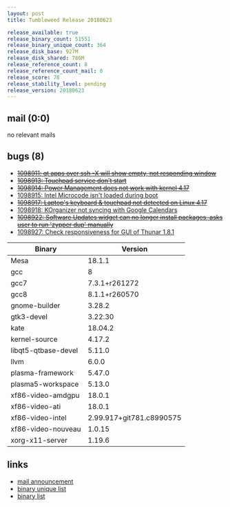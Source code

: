 ```yaml
---
layout: post
title: Tumbleweed Release 20180623

release_available: true
release_binary_count: 51551
release_binary_unique_count: 364
release_disk_base: 927M
release_disk_shared: 786M
release_reference_count: 8
release_reference_count_mail: 0
release_score: 78
release_stability_level: pending
release_version: 20180623
---
```


## mail (0:0)

no relevant mails

## bugs (8)

<!--more-->

- ~~[1098911: qt apps over ssh -X will show empty, not responding window](https://bugzilla.opensuse.org/show_bug.cgi?id=1098911)~~
- ~~[1098913: Touchpad service don't start](https://bugzilla.opensuse.org/show_bug.cgi?id=1098913)~~
- ~~[1098914: Power Management does not work with kernel 4.17](https://bugzilla.opensuse.org/show_bug.cgi?id=1098914)~~
- [1098915: Intel Microcode isn't loaded during boot](https://bugzilla.opensuse.org/show_bug.cgi?id=1098915)
- ~~[1098917: Laptop's keyboard & touchpad not detected on Linux 4.17](https://bugzilla.opensuse.org/show_bug.cgi?id=1098917)~~
- [1098918: KOrganizer not syncing with Google Calendars](https://bugzilla.opensuse.org/show_bug.cgi?id=1098918)
- ~~[1098922: Software Updates widget can no longer install packages, asks user to run 'zypper dup' manually](https://bugzilla.opensuse.org/show_bug.cgi?id=1098922)~~
- [1098927: Check responsiveness for GUI of Thunar 1.8.1](https://bugzilla.opensuse.org/show_bug.cgi?id=1098927)

Binary | Version
--- | ---
Mesa | 18.1.1
gcc | 8
gcc7 | 7.3.1+r261272
gcc8 | 8.1.1+r260570
gnome-builder | 3.28.2
gtk3-devel | 3.22.30
kate | 18.04.2
kernel-source | 4.17.2
libqt5-qtbase-devel | 5.11.0
llvm | 6.0.0
plasma-framework | 5.47.0
plasma5-workspace | 5.13.0
xf86-video-amdgpu | 18.0.1
xf86-video-ati | 18.0.1
xf86-video-intel | 2.99.917+git781.c8990575
xf86-video-nouveau | 1.0.15
xorg-x11-server | 1.19.6

## links

- [mail announcement](https://lists.opensuse.org/opensuse-factory/2018-06/msg00288.html)
- [binary unique list](http://download.tumbleweed.boombatower.com/20180623/rpm.unique.list)
- [binary list](http://download.tumbleweed.boombatower.com/20180623/rpm.list)
